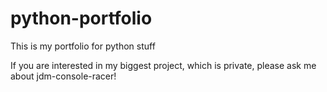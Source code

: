 # python-portfolio
This is my portfolio for python stuff

If you are interested in my biggest project, which is private, please ask me about jdm-console-racer!
